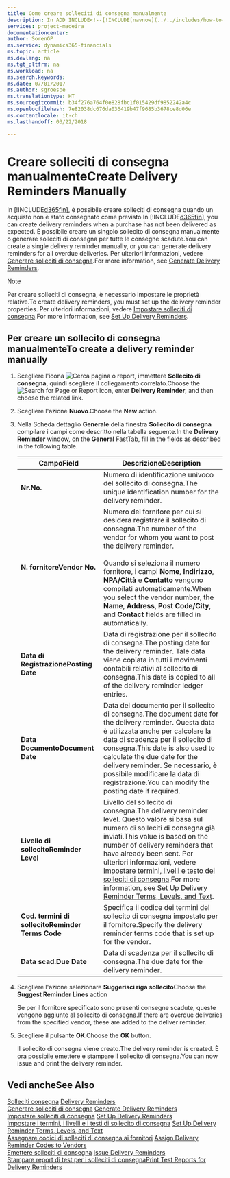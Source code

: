 ```yaml
---
title: Come creare solleciti di consegna manualmente
description: In ADD INCLUDE<!--[!INCLUDE[navnow](../../includes/how-to-generate-delivery-reminders.md).
services: project-madeira
documentationcenter: 
author: SorenGP
ms.service: dynamics365-financials
ms.topic: article
ms.devlang: na
ms.tgt_pltfrm: na
ms.workload: na
ms.search.keywords: 
ms.date: 07/01/2017
ms.author: sgroespe
ms.translationtype: HT
ms.sourcegitcommit: b34f276a764f0e828fbc1f015429df9852242a4c
ms.openlocfilehash: 7e82038dc676da036419b47f9685b3678ce8d06e
ms.contentlocale: it-ch
ms.lasthandoff: 03/22/2018

---
```

# <a name="create-delivery-reminders-manually"></a><span data-ttu-id="2db4c-103">Creare solleciti di consegna manualmente</span><span class="sxs-lookup"><span data-stu-id="2db4c-103">Create Delivery Reminders Manually</span></span>
<span data-ttu-id="2db4c-104">In [!INCLUDE[d365fin](../../includes/d365fin_md.md)], è possibile creare solleciti di consegna quando un acquisto non è stato consegnato come previsto.</span><span class="sxs-lookup"><span data-stu-id="2db4c-104">In [!INCLUDE[d365fin](../../includes/d365fin_md.md)], you can create delivery reminders when a purchase has not been delivered as expected.</span></span> <span data-ttu-id="2db4c-105">È possibile creare un singolo sollecito di consegna manualmente o generare solleciti di consegna per tutte le consegne scadute.</span><span class="sxs-lookup"><span data-stu-id="2db4c-105">You can create a single delivery reminder manually, or you can generate delivery reminders for all overdue deliveries.</span></span> <span data-ttu-id="2db4c-106">Per ulteriori informazioni, vedere [Generare solleciti di consegna](how-to-generate-delivery-reminders.md).</span><span class="sxs-lookup"><span data-stu-id="2db4c-106">For more information, see [Generate Delivery Reminders](how-to-generate-delivery-reminders.md).</span></span>

> [!NOTE]
> <span data-ttu-id="2db4c-107">Per creare solleciti di consegna, è necessario impostare le proprietà relative.</span><span class="sxs-lookup"><span data-stu-id="2db4c-107">To create delivery reminders, you must set up the delivery reminder properties.</span></span> <span data-ttu-id="2db4c-108">Per ulteriori informazioni, vedere [Impostare solleciti di consegna](how-to-set-up-delivery-reminders.md).</span><span class="sxs-lookup"><span data-stu-id="2db4c-108">For more information, see [Set Up Delivery Reminders](how-to-set-up-delivery-reminders.md).</span></span>

## <a name="to-create-a-delivery-reminder-manually"></a><span data-ttu-id="2db4c-109">Per creare un sollecito di consegna manualmente</span><span class="sxs-lookup"><span data-stu-id="2db4c-109">To create a delivery reminder manually</span></span>  

1.  <span data-ttu-id="2db4c-110">Scegliere l'icona ![Cerca pagina o report](../../media/ui-search/search_small.png "icona Cerca pagina o report"), immettere **Sollecito di consegna**, quindi scegliere il collegamento correlato.</span><span class="sxs-lookup"><span data-stu-id="2db4c-110">Choose the ![Search for Page or Report](../../media/ui-search/search_small.png "Search for Page or Report icon") icon, enter **Delivery Reminder**, and then choose the related link.</span></span>  
2.  <span data-ttu-id="2db4c-111">Scegliere l'azione **Nuovo**.</span><span class="sxs-lookup"><span data-stu-id="2db4c-111">Choose the **New** action.</span></span>  
3.  <span data-ttu-id="2db4c-112">Nella Scheda dettaglio **Generale** della finestra **Sollecito di consegna** compilare i campi come descritto nella tabella seguente.</span><span class="sxs-lookup"><span data-stu-id="2db4c-112">In the **Delivery Reminder** window, on the **General** FastTab, fill in the fields as described in the following table.</span></span>  

    |<span data-ttu-id="2db4c-113">Campo</span><span class="sxs-lookup"><span data-stu-id="2db4c-113">Field</span></span>|<span data-ttu-id="2db4c-114">Descrizione</span><span class="sxs-lookup"><span data-stu-id="2db4c-114">Description</span></span>|  
    |---------------------------------|---------------------------------------|  
    |<span data-ttu-id="2db4c-115">**Nr.**</span><span class="sxs-lookup"><span data-stu-id="2db4c-115">**No.**</span></span>|<span data-ttu-id="2db4c-116">Numero di identificazione univoco del sollecito di consegna.</span><span class="sxs-lookup"><span data-stu-id="2db4c-116">The unique identification number for the delivery reminder.</span></span>|  
    |<span data-ttu-id="2db4c-117">**N. fornitore**</span><span class="sxs-lookup"><span data-stu-id="2db4c-117">**Vendor No.**</span></span>|<span data-ttu-id="2db4c-118">Numero del fornitore per cui si desidera registrare il sollecito di consegna.</span><span class="sxs-lookup"><span data-stu-id="2db4c-118">The number of the vendor for whom you want to post the delivery reminder.</span></span><br /><br /> <span data-ttu-id="2db4c-119">Quando si seleziona il numero fornitore, i campi **Nome**, **Indirizzo**, **NPA/Città** e **Contatto** vengono compilati automaticamente.</span><span class="sxs-lookup"><span data-stu-id="2db4c-119">When you select the vendor number, the **Name**, **Address**, **Post Code/City**, and **Contact** fields are filled in automatically.</span></span>|  
    |<span data-ttu-id="2db4c-120">**Data di Registrazione**</span><span class="sxs-lookup"><span data-stu-id="2db4c-120">**Posting Date**</span></span>|<span data-ttu-id="2db4c-121">Data di registrazione per il sollecito di consegna.</span><span class="sxs-lookup"><span data-stu-id="2db4c-121">The posting date for the delivery reminder.</span></span> <span data-ttu-id="2db4c-122">Tale data viene copiata in tutti i movimenti contabili relativi al sollecito di consegna.</span><span class="sxs-lookup"><span data-stu-id="2db4c-122">This date is copied to all of the delivery reminder ledger entries.</span></span>|  
    |<span data-ttu-id="2db4c-123">**Data Documento**</span><span class="sxs-lookup"><span data-stu-id="2db4c-123">**Document Date**</span></span>|<span data-ttu-id="2db4c-124">Data del documento per il sollecito di consegna.</span><span class="sxs-lookup"><span data-stu-id="2db4c-124">The document date for the delivery reminder.</span></span> <span data-ttu-id="2db4c-125">Questa data è utilizzata anche per calcolare la data di scadenza per il sollecito di consegna.</span><span class="sxs-lookup"><span data-stu-id="2db4c-125">This date is also used to calculate the due date for the delivery reminder.</span></span> <span data-ttu-id="2db4c-126">Se necessario, è possibile modificare la data di registrazione.</span><span class="sxs-lookup"><span data-stu-id="2db4c-126">You can modify the posting date if required.</span></span>|  
    |<span data-ttu-id="2db4c-127">**Livello di sollecito**</span><span class="sxs-lookup"><span data-stu-id="2db4c-127">**Reminder Level**</span></span>|<span data-ttu-id="2db4c-128">Livello del sollecito di consegna.</span><span class="sxs-lookup"><span data-stu-id="2db4c-128">The delivery reminder level.</span></span> <span data-ttu-id="2db4c-129">Questo valore si basa sul numero di solleciti di consegna già inviati.</span><span class="sxs-lookup"><span data-stu-id="2db4c-129">This value is based on the number of delivery reminders that have already been sent.</span></span> <span data-ttu-id="2db4c-130">Per ulteriori informazioni, vedere [Impostare termini, livelli e testo dei solleciti di consegna](how-to-set-up-delivery-reminder-terms-levels-and-text.md).</span><span class="sxs-lookup"><span data-stu-id="2db4c-130">For more information, see [Set Up Delivery Reminder Terms, Levels, and Text](how-to-set-up-delivery-reminder-terms-levels-and-text.md).</span></span>|  
    |<span data-ttu-id="2db4c-131">**Cod. termini di sollecito**</span><span class="sxs-lookup"><span data-stu-id="2db4c-131">**Reminder Terms Code**</span></span>|<span data-ttu-id="2db4c-132">Specifica il codice dei termini del sollecito di consegna impostato per il fornitore.</span><span class="sxs-lookup"><span data-stu-id="2db4c-132">Specify the delivery reminder terms code that is set up for the vendor.</span></span>|  
    |<span data-ttu-id="2db4c-133">**Data scad.**</span><span class="sxs-lookup"><span data-stu-id="2db4c-133">**Due Date**</span></span>|<span data-ttu-id="2db4c-134">Data di scadenza per il sollecito di consegna.</span><span class="sxs-lookup"><span data-stu-id="2db4c-134">The due date for the delivery reminder.</span></span>|  

4.  <span data-ttu-id="2db4c-135">Scegliere l'azione selezionare **Suggerisci riga sollecito**</span><span class="sxs-lookup"><span data-stu-id="2db4c-135">Choose the **Suggest Reminder Lines** action</span></span>  

    <span data-ttu-id="2db4c-136">Se per il fornitore specificato sono presenti consegne scadute, queste vengono aggiunte al sollecito di consegna.</span><span class="sxs-lookup"><span data-stu-id="2db4c-136">If there are overdue deliveries from the specified vendor, these are added to the deliver reminder.</span></span>  

5.  <span data-ttu-id="2db4c-137">Scegliere il pulsante **OK**.</span><span class="sxs-lookup"><span data-stu-id="2db4c-137">Choose the **OK** button.</span></span>  

    <span data-ttu-id="2db4c-138">Il sollecito di consegna viene creato.</span><span class="sxs-lookup"><span data-stu-id="2db4c-138">The delivery reminder is created.</span></span> <span data-ttu-id="2db4c-139">È ora possibile emettere e stampare il sollecito di consegna.</span><span class="sxs-lookup"><span data-stu-id="2db4c-139">You can now issue and print the delivery reminder.</span></span>  

## <a name="see-also"></a><span data-ttu-id="2db4c-140">Vedi anche</span><span class="sxs-lookup"><span data-stu-id="2db4c-140">See Also</span></span>  
 <span data-ttu-id="2db4c-141">[Solleciti consegna](delivery-reminders.md) </span><span class="sxs-lookup"><span data-stu-id="2db4c-141">[Delivery Reminders](delivery-reminders.md) </span></span>  
 <span data-ttu-id="2db4c-142">[Generare solleciti di consegna](how-to-generate-delivery-reminders.md) </span><span class="sxs-lookup"><span data-stu-id="2db4c-142">[Generate Delivery Reminders](how-to-generate-delivery-reminders.md) </span></span>  
 <span data-ttu-id="2db4c-143">[Impostare solleciti di consegna](how-to-set-up-delivery-reminders.md) </span><span class="sxs-lookup"><span data-stu-id="2db4c-143">[Set Up Delivery Reminders](how-to-set-up-delivery-reminders.md) </span></span>  
 <span data-ttu-id="2db4c-144">[Impostare i termini, i livelli e i testi di sollecito di consegna](how-to-set-up-delivery-reminder-terms-levels-and-text.md) </span><span class="sxs-lookup"><span data-stu-id="2db4c-144">[Set Up Delivery Reminder Terms, Levels, and Text](how-to-set-up-delivery-reminder-terms-levels-and-text.md) </span></span>  
 <span data-ttu-id="2db4c-145">[Assegnare codici di solleciti di consegna ai fornitori](how-to-assign-delivery-reminder-codes-to-vendors.md) </span><span class="sxs-lookup"><span data-stu-id="2db4c-145">[Assign Delivery Reminder Codes to Vendors](how-to-assign-delivery-reminder-codes-to-vendors.md) </span></span>  
 <span data-ttu-id="2db4c-146">[Emettere solleciti di consegna](how-to-issue-delivery-reminders.md) </span><span class="sxs-lookup"><span data-stu-id="2db4c-146">[Issue Delivery Reminders](how-to-issue-delivery-reminders.md) </span></span>  
 [<span data-ttu-id="2db4c-147">Stampare report di test per i solleciti di consegna</span><span class="sxs-lookup"><span data-stu-id="2db4c-147">Print Test Reports for Delivery Reminders</span></span>](how-to-print-test-reports-for-delivery-reminders.md)

